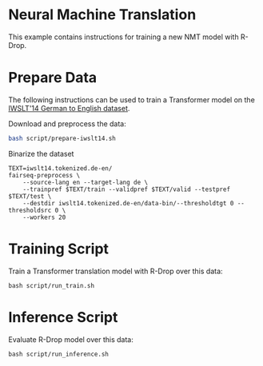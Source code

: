 
# Neural Machine Translation

This example contains instructions for training a new NMT model with R-Drop.

# Prepare Data
The following instructions can be used to train a Transformer model on the [IWSLT'14 German to English dataset](http://workshop2014.iwslt.org/downloads/proceeding.pdf).

Download and preprocess the data:
```bash
bash script/prepare-iwslt14.sh
```

Binarize the dataset
```
TEXT=iwslt14.tokenized.de-en/
fairseq-preprocess \
    --source-lang en --target-lang de \
    --trainpref $TEXT/train --validpref $TEXT/valid --testpref $TEXT/test \
    --destdir iwslt14.tokenized.de-en/data-bin/--thresholdtgt 0 --thresholdsrc 0 \
    --workers 20
```

# Training Script

Train a Transformer translation model with R-Drop over this data:
```
bash script/run_train.sh
```

# Inference Script

Evaluate R-Drop model over this data:
```
bash script/run_inference.sh
```
